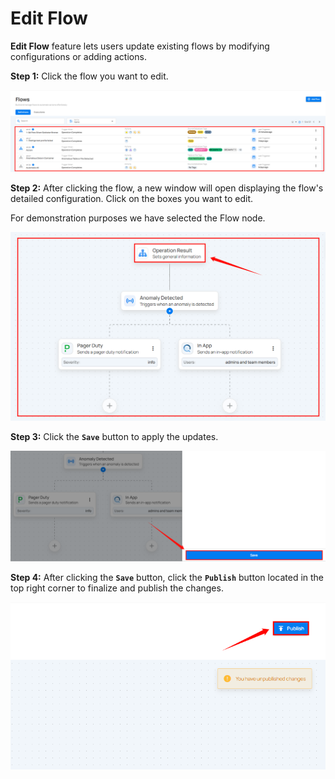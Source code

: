 # Edit Flow

**Edit Flow** feature lets users update existing flows by modifying configurations or adding actions.

**Step 1:** Click the flow you want to edit.

![panel](.././assets/flows/panel-light-87.png)

**Step 2:** After clicking the flow, a new window will open displaying the flow's detailed configuration. Click on the boxes you want to edit.

For demonstration purposes we have selected the Flow node.

![result](.././assets/flows/result-light-88.png)

**Step 3:** Click the **`Save`** button to apply the updates.

![save](.././assets/flows/save-light-89.png)

**Step 4:** After clicking the **`Save`** button, click the **`Publish`** button located in the top right corner to finalize and publish the changes.

![publish](.././assets/flows/publish-light-82.png)